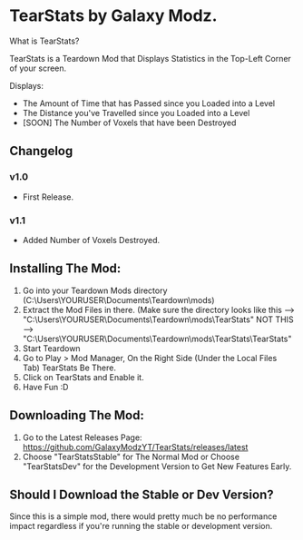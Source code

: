 # TearStats by Galaxy Modz.

What is TearStats?
<p>TearStats is a Teardown Mod that Displays Statistics  in the Top-Left Corner of your screen.</p>

Displays:
* The Amount of Time that has Passed since you Loaded into a Level
* The Distance you've Travelled since you Loaded into a Level
* [SOON] The Number of Voxels that have been Destroyed

## Changelog
### v1.0
* First Release.

### v1.1

* Added Number of Voxels Destroyed.

## Installing The Mod:

1. Go into your Teardown Mods directory (C:\Users\YOURUSER\Documents\Teardown\mods)
2. Extract the Mod Files in there. (Make sure the directory looks like this --> "C:\Users\YOURUSER\Documents\Teardown\mods\TearStats" NOT THIS --> "C:\Users\YOURUSER\Documents\Teardown\mods\TearStats\TearStats"
4. Start Teardown
5. Go to Play > Mod Manager, On the Right Side (Under the Local Files Tab) TearStats Be There.
6. Click on TearStats and Enable it.
7. Have Fun :D

## Downloading The Mod:
1. Go to the Latest Releases Page: https://github.com/GalaxyModzYT/TearStats/releases/latest
2. Choose "TearStatsStable" for The Normal Mod or Choose "TearStatsDev" for the Development Version to Get New Features Early.

## Should I Download the Stable or Dev Version?
<p>Since this is a simple mod, there would pretty much be no performance impact regardless if you're running the stable or development version.</p>
